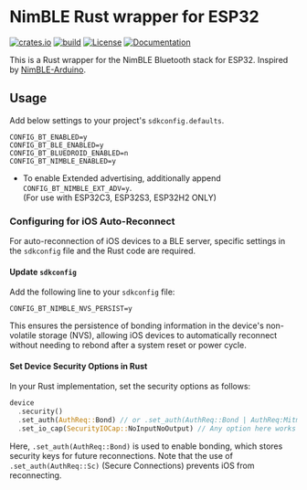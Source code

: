 # NimBLE Rust wrapper for ESP32
[![crates.io](https://img.shields.io/crates/v/esp32-nimble)](https://crates.io/crates/esp32-nimble)
[![build](https://github.com/taks/esp32-nimble/actions/workflows/ci.yml/badge.svg)](https://github.com/taks/esp32-nimble/actions/workflows/ci.yml)
[![License](https://img.shields.io/crates/l/esp32-nimble)](https://github.com/taks/esp32-nimble/blob/develop/LICENSE)
[![Documentation](https://img.shields.io/badge/docs-esp32--nimble-brightgreen)](https://taks.github.io/esp32-nimble/esp32_nimble/index.html)

This is a Rust wrapper for the NimBLE Bluetooth stack for ESP32.
Inspired by [NimBLE-Arduino](https://github.com/h2zero/NimBLE-Arduino).

## Usage
Add below settings to your project's `sdkconfig.defaults`.
```
CONFIG_BT_ENABLED=y
CONFIG_BT_BLE_ENABLED=y
CONFIG_BT_BLUEDROID_ENABLED=n
CONFIG_BT_NIMBLE_ENABLED=y
```

- To enable Extended advertising, additionally append `CONFIG_BT_NIMBLE_EXT_ADV=y`.<br>
  (For use with ESP32C3, ESP32S3, ESP32H2 ONLY)

### Configuring for iOS Auto-Reconnect

For auto-reconnection of iOS devices to a BLE server, specific settings in the `sdkconfig` file and the Rust code are required.

#### Update `sdkconfig`

Add the following line to your `sdkconfig` file:

```
CONFIG_BT_NIMBLE_NVS_PERSIST=y
```

This ensures the persistence of bonding information in the device's non-volatile storage (NVS), allowing iOS devices to automatically reconnect without needing to rebond after a system reset or power cycle.

#### Set Device Security Options in Rust

In your Rust implementation, set the security options as follows:

```rust
device
  .security()
  .set_auth(AuthReq::Bond) // or .set_auth(AuthReq::Bond | AuthReq:Mitm)
  .set_io_cap(SecurityIOCap::NoInputNoOutput) // Any option here works
```

Here, `.set_auth(AuthReq::Bond)` is used to enable bonding, which stores security keys for future reconnections. Note that the use of `.set_auth(AuthReq::Sc)` (Secure Connections) prevents iOS from reconnecting.